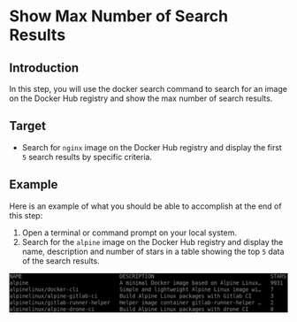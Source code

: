 # Show Max Number of Search Results

## Introduction

In this step, you will use the docker search command to search for an image on the Docker Hub registry and show the max number of search results.

## Target

- Search for `nginx` image on the Docker Hub registry and display the first `5` search results by specific criteria.

## Example

Here is an example of what you should be able to accomplish at the end of this step:

1. Open a terminal or command prompt on your local system.
2. Search for the `alpine` image on the Docker Hub registry and display the name, description and number of stars in a table showing the top `5` data of the search results.

![show-max-number](assets/challenge-docker-search-command-4-1.png)
